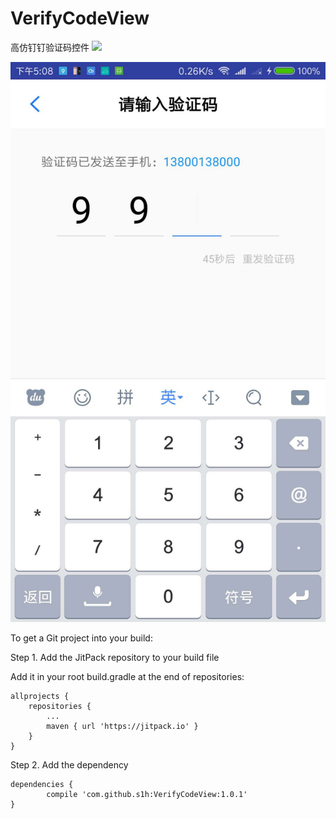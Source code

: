 # VerifyCodeView
高仿钉钉验证码控件
[![](https://jitpack.io/v/s1h/VerifyCodeView.svg)](https://jitpack.io/#s1h/VerifyCodeView)


![示例](https://github.com/s1h/VerifyCodeView/raw/master/screenshots/preview.jpg)

To get a Git project into your build:

Step 1. Add the JitPack repository to your build file

Add it in your root build.gradle at the end of repositories:

	allprojects {
		repositories {
			...
			maven { url 'https://jitpack.io' }
		}
	}
Step 2. Add the dependency

	dependencies {
	        compile 'com.github.s1h:VerifyCodeView:1.0.1'
	}
